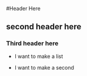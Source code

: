 #Header Here
## second header here
###  Third header here

* I want to make a list
-  I want to make a second 